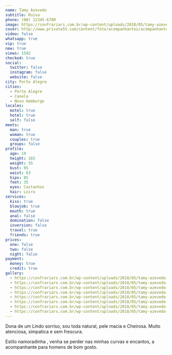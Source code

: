 ```yaml
---
name: Tamy Azevedo
subtitle: Ruiva
phone: (00) 12345-6789
image: https://confrariars.com.br/wp-content/uploads/2018/05/tamy-azevedo-01-260x350.jpg
cover: http://www.private55.com/content/foto/acompanhantes/acompanhantes-porto-alegre-tamy-azevedo-3156-3-1527021656.jpg
video: false
whatsapp: true
vip: true
new: true
views: 1582
checked: true
social:
  twitter: false
  instagram: false
  website: false
city: Porto Alegre
cities:
  - Porto Alegre
  - Canela
  - Novo Hamburgo
locales:
  motel: true
  hotel: true
  self: false
meets:
  man: true
  woman: true
  couples: true
  groups: false
profile:
  age: 19
  height: 165
  weight: 55
  bust: 95
  waist: 63
  hips: 85
  feet: 35
  eyes: Castanhos
  hair: Loiro
services:
  kiss: true
  blowjob: true
  mouth: true
  anal: false
  domination: false
  inversion: false
  travel: true
  friends: true
prices:
  one: false
  two: false
  night: false
payment:
  money: true
  credit: true
gallery:
  - https://confrariars.com.br/wp-content/uploads/2018/05/tamy-azevedo-ninfetinha-em-porto-alegre-04.jpg
  - https://confrariars.com.br/wp-content/uploads/2018/05/tamy-azevedo-ninfetinha-em-porto-alegre-03.jpg
  - https://confrariars.com.br/wp-content/uploads/2018/05/tamy-azevedo-ninfetinha-em-porto-alegre-02.jpg
  - https://confrariars.com.br/wp-content/uploads/2018/05/tamy-azevedo-ninfetinha-em-porto-alegre-01.jpg
  - https://confrariars.com.br/wp-content/uploads/2018/05/tamy-azevedo-ninfetinha-em-porto-alegre-05.jpg
  - https://confrariars.com.br/wp-content/uploads/2018/05/tamy-azevedo-ninfetinha-em-porto-alegre-06.jpg
  - https://confrariars.com.br/wp-content/uploads/2018/05/tamy-azevedo-ninfetinha-em-porto-alegre-07.jpg
  - https://confrariars.com.br/wp-content/uploads/2018/05/tamy-azevedo-ninfetinha-em-porto-alegre-08.jpg
---
```

Dona de um Lindo sorriso, sou toda natural, pele macia e Cheirosa. Muito atenciosa, simpatica e sem frescura.

Estilo namoradinha , venha se perder nas minhas curvas e encantos, a acompanhante para homens de bom gosto.
